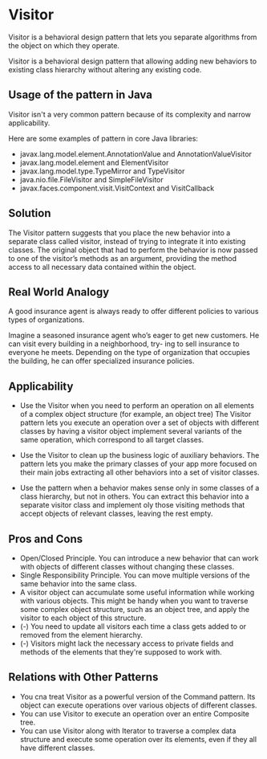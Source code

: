 # Visitor

Visitor is a behavioral design pattern that lets you separate algorithms from the object on which they operate.

Visitor is a behavioral design pattern that allowing adding new behaviors to existing class hierarchy without altering
any existing code.

## Usage of the pattern in Java

Visitor isn't a very common pattern because of its complexity and narrow applicability.

Here are some examples of pattern in core Java libraries:

- javax.lang.model.element.AnnotationValue and AnnotationValueVisitor
- javax.lang.model.element and ElementVisitor
- javax.lang.model.type.TypeMirror and TypeVisitor
- java.nio.file.FileVisitor and SimpleFileVisitor
- javax.faces.component.visit.VisitContext and VisitCallback

## Solution

The Visitor pattern suggests that you place the new behavior into a separate class called visitor, instead of trying to
integrate it into existing classes. The original object that had to perform the behavior is now passed to one of the
visitor’s methods as an argument, providing the method access to all necessary data contained within the object.

## Real World Analogy

A good insurance agent is always ready to offer different policies to various types of organizations.

Imagine a seasoned insurance agent who’s eager to get new customers. He can visit every building in a neighborhood, try-
ing to sell insurance to everyone he meets. Depending on the type of organization that occupies the building, he can
offer specialized insurance policies.

## Applicability

- Use the Visitor when you need to perform an operation on all elements of a complex object structure (for example, an
  object tree)
  The Visitor pattern lets you execute an operation over a set of objects with different classes by having a visitor
  object implement several variants of the same operation, which correspond to all target classes.

- Use the Visitor to clean up the business logic of auxiliary behaviors. The pattern lets you make the primary classes
  of your app more focused on their main jobs extracting all other behaviors into a set of visitor classes.

- Use the pattern when a behavior makes sense only in some classes of a class hierarchy, but not in others. You can
  extract this behavior into a separate visitor class and implement oly those visiting methods that accept objects of
  relevant classes, leaving the rest empty.

## Pros and Cons

- Open/Closed Principle. You can introduce a new behavior that can work with objects of different classes without
  changing these classes.
- Single Responsibility Principle. You can move multiple versions of the same behavior into the same class.
- A visitor object can accumulate some useful information while working with various objects. This might be handy when
  you want to traverse some complex object structure, such as an object tree, and apply the visitor to each object of
  this structure.
- (-) You need to update all visitors each time a class gets added to or removed from the element hierarchy.
- (-) Visitors might lack the necessary access to private fields and methods of the elements that they're supposed to
  work with.

## Relations with Other Patterns

- You cna treat Visitor as a powerful version of the Command pattern. Its object can execute operations over various
  objects of different classes.
- You can use Visitor to execute an operation over an entire Composite tree.
- You can use Visitor along with Iterator to traverse a complex data structure and execute some operation over its
  elements, even if they all have different classes.
